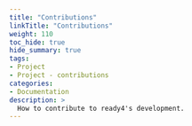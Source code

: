 ```yaml
---
title: "Contributions"
linkTitle: "Contributions"
weight: 110
toc_hide: true
hide_summary: true
tags:
- Project
- Project - contributions
categories:
- Documentation
description: >
  How to contribute to ready4's development.
---
```

